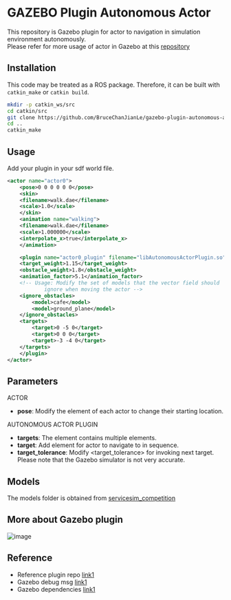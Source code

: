 # GAZEBO Plugin Autonomous Actor

This repository is Gazebo plugin for actor to navigation in simulation environment autonomously.  
Please refer for more usage of actor in Gazebo at this [repository](https://github.com/BruceChanJianLe/gazebo-actor)  

## Installation

This code may be treated as a ROS package. Therefore, it can be built with `catkin_make` or `catkin build`.

```bash
mkdir -p catkin_ws/src
cd catkin/src
git clone https://github.com/BruceChanJianLe/gazebo-plugin-autonomous-actor.git
cd ..
catkin_make
```

## Usage

Add your plugin in your sdf world file.  

```xml
<actor name="actor0">
    <pose>0 0 0 0 0 0</pose>
    <skin>
    <filename>walk.dae</filename>
    <scale>1.0</scale>
    </skin>
    <animation name="walking">
    <filename>walk.dae</filename>
    <scale>1.000000</scale>
    <interpolate_x>true</interpolate_x>
    </animation>

    <plugin name="actor0_plugin" filename="libAutonomousActorPlugin.so">
    <target_weight>1.15</target_weight>
    <obstacle_weight>1.8</obstacle_weight>
    <animation_factor>5.1</animation_factor>
    <!-- Usage: Modify the set of models that the vector field should
            ignore when moving the actor -->
    <ignore_obstacles>
        <model>cafe</model>
        <model>ground_plane</model>
    </ignore_obstacles>
    <targets>
        <target>0 -5 0</target>
        <target>0 0 0</target>
        <target>-3 -4 0</target>
    </targets>
    </plugin>
</actor>
```

## Parameters

ACTOR  
- **pose**: Modify the <pose> element of each actor to change their starting location.

AUTONOMOUS ACTOR PLUGIN
- **targets**: The <targets> element contains multiple <target> elements.
- **target**: Add <target> element for actor to navigate to in sequence.
- **target_tolerance**: Modify <target_tolerance> for invoking next target. Please note that the Gazebo simulator is not very accurate.


## Models

The models folder is obtained from [servicesim_competition](https://github.com/osrf/servicesim/tree/master/servicesim_competition)

## More about Gazebo plugin

![image](https://raw.githubusercontent.com/osrf/gazebo_tutorials/master/install_dependencies_from_source/files/gazebo_dependency_tree.svg)

## Reference

- Reference plugin repo [link1](https://github.com/osrf/gazebo/tree/gazebo9/plugins)
- Gazebo debug msg [link1](https://answers.gazebosim.org//question/17428/how-print-the-output-of-a-plugin/)
- Gazebo dependencies [link1](http://gazebosim.org/tutorials?tut=install_dependencies_from_source)